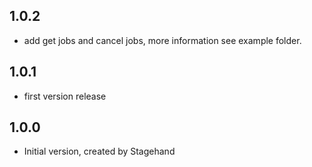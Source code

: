 ## 1.0.2

- add get jobs and cancel jobs, more information see example folder.

## 1.0.1

- first version release

## 1.0.0

- Initial version, created by Stagehand